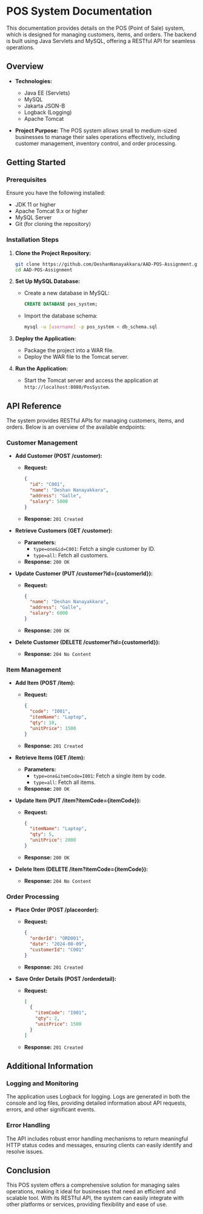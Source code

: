 # POS System Documentation

This documentation provides details on the POS (Point of Sale) system, which is designed for managing customers, items, and orders. The backend is built using Java Servlets and MySQL, offering a RESTful API for seamless operations.

## Overview

- **Technologies:**
    - Java EE (Servlets)
    - MySQL
    - Jakarta JSON-B
    - Logback (Logging)
    - Apache Tomcat

- **Project Purpose:**
  The POS system allows small to medium-sized businesses to manage their sales operations effectively, including customer management, inventory control, and order processing.

## Getting Started

### Prerequisites

Ensure you have the following installed:

- JDK 11 or higher
- Apache Tomcat 9.x or higher
- MySQL Server
- Git (for cloning the repository)

### Installation Steps

1. **Clone the Project Repository:**
   ```bash
   git clone https://github.com/DeshanNanayakkara/AAD-POS-Assignment.git
   cd AAD-POS-Assignment
   ```

2. **Set Up MySQL Database:**
    - Create a new database in MySQL:
      ```sql
      CREATE DATABASE pos_system;
      ```
    - Import the database schema:
      ```bash
      mysql -u [username] -p pos_system < db_schema.sql
      ```

3. **Deploy the Application:**
    - Package the project into a WAR file.
    - Deploy the WAR file to the Tomcat server.

4. **Run the Application:**
    - Start the Tomcat server and access the application at `http://localhost:8080/PosSystem`.

## API Reference

The system provides RESTful APIs for managing customers, items, and orders. Below is an overview of the available endpoints:

### Customer Management

- **Add Customer (POST /customer):**
    - **Request:**
      ```json
      {
        "id": "C001",
        "name": "Deshan Nanayakkara",
        "address": "Galle",
        "salary": 5000
      }
      ```
    - **Response:** `201 Created`

- **Retrieve Customers (GET /customer):**
    - **Parameters:**
        - `type=one&id=C001`: Fetch a single customer by ID.
        - `type=all`: Fetch all customers.
    - **Response:** `200 OK`

- **Update Customer (PUT /customer?id={customerId}):**
    - **Request:**
      ```json
      {
        "name": "Deshan Nanayakkara",
        "address": "Galle",
        "salary": 6000
      }
      ```
    - **Response:** `200 OK`

- **Delete Customer (DELETE /customer?id={customerId}):**
    - **Response:** `204 No Content`

### Item Management

- **Add Item (POST /item):**
    - **Request:**
      ```json
      {
        "code": "I001",
        "itemName": "Laptop",
        "qty": 10,
        "unitPrice": 1500
      }
      ```
    - **Response:** `201 Created`

- **Retrieve Items (GET /item):**
    - **Parameters:**
        - `type=one&itemCode=I001`: Fetch a single item by code.
        - `type=all`: Fetch all items.
    - **Response:** `200 OK`

- **Update Item (PUT /item?itemCode={itemCode}):**
    - **Request:**
      ```json
      {
        "itemName": "Laptop",
        "qty": 5,
        "unitPrice": 2000
      }
      ```
    - **Response:** `200 OK`

- **Delete Item (DELETE /item?itemCode={itemCode}):**
    - **Response:** `204 No Content`

### Order Processing

- **Place Order (POST /placeorder):**
    - **Request:**
      ```json
      {
        "orderId": "ORD001",
        "date": "2024-08-09",
        "customerId": "C001"
      }
      ```
    - **Response:** `201 Created`

- **Save Order Details (POST /orderdetail):**
    - **Request:**
      ```json
      [
        {
          "itemCode": "I001",
          "qty": 2,
          "unitPrice": 1500
        }
      ]
      ```
    - **Response:** `201 Created`

## Additional Information

### Logging and Monitoring

The application uses Logback for logging. Logs are generated in both the console and log files, providing detailed information about API requests, errors, and other significant events.

### Error Handling

The API includes robust error handling mechanisms to return meaningful HTTP status codes and messages, ensuring clients can easily identify and resolve issues.

## Conclusion

This POS system offers a comprehensive solution for managing sales operations, making it ideal for businesses that need an efficient and scalable tool. With its RESTful API, the system can easily integrate with other platforms or services, providing flexibility and ease of use.
